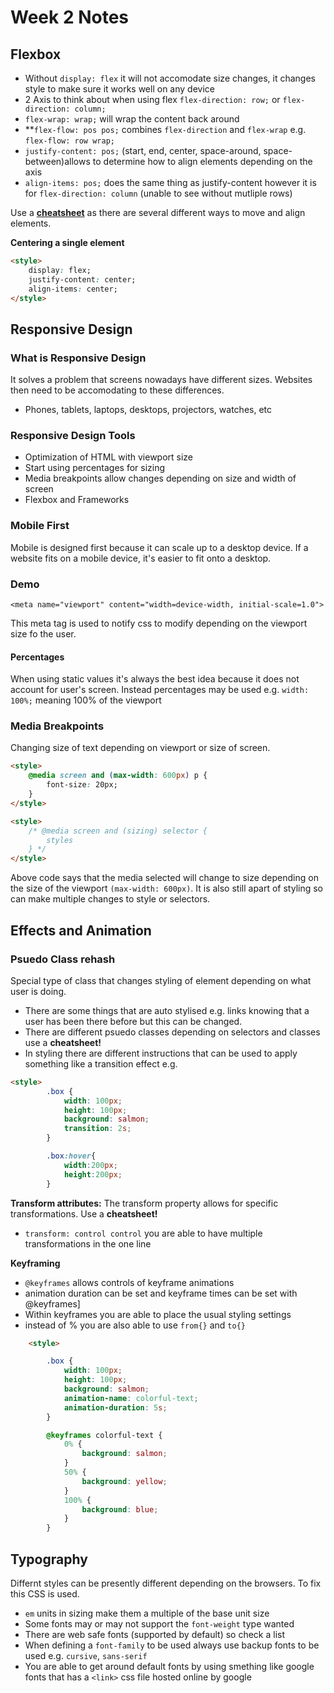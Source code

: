 # **Week 2 Notes**

## **Flexbox**

* Without `display: flex` it will not accomodate size changes, it changes style to make sure it works well on any device
* 2 Axis to think about when using flex `flex-direction: row;` or `flex-direction: column;`
* `flex-wrap: wrap;` will wrap the content back around
* **`flex-flow: pos pos;` combines `flex-direction` and `flex-wrap` e.g. `flex-flow: row wrap;`
* `justify-content: pos;`  (start, end, center, space-around, space-between)allows to determine how to align elements depending on the axis
* `align-items: pos;` does the same thing as justify-content however it is for `flex-direction: column` (unable to see without mutliple rows)

Use a **[cheatsheet](https://css-tricks.com/snippets/css/a-guide-to-flexbox/)** as there are several different ways to move and align elements.

**Centering a single element**
```html
<style>
    display: flex;
    justify-content: center;
    align-items: center;
</style>
```

## **Responsive Design**

### **What is Responsive Design**
It solves a problem that screens nowadays have different sizes. Websites then need to be accomodating to these differences.
* Phones, tablets, laptops, desktops, projectors, watches, etc

### **Responsive Design Tools**
* Optimization of HTML with viewport size
* Start using percentages for sizing
* Media breakpoints allow changes depending on size and width of screen
* Flexbox and Frameworks

### **Mobile First**
Mobile is designed first because it can scale up to a desktop device. If a website fits on a mobile device, it's easier to fit onto a desktop.

### **Demo**
`<meta name="viewport" content="width=device-width, initial-scale=1.0">`

This meta tag is used to notify css to modify depending on the viewport size fo the user.

#### **Percentages**
When using static values it's always the best idea because it does not account for user's screen. Instead percentages may be used e.g. `width: 100%;` meaning 100% of the viewport

### **Media Breakpoints**
Changing size of text depending on viewport or size of screen. 
```html
<style>
    @media screen and (max-width: 600px) p {
        font-size: 20px;
    }
</style>

<style>
    /* @media screen and (sizing) selector {
        styles
    } */
</style>
```
Above code says that the media selected will change to size depending on the size of the viewport `(max-width: 600px)`. It is also still apart of styling so can make multiple changes to style or selectors.

## Effects and Animation

### Psuedo Class rehash

Special type of class that changes styling of element depending on what user is doing.
* There are some things that are auto stylised e.g. links knowing that a user has been there before but this can be changed.
* There are different psuedo classes depending on selectors and classes use a **cheatsheet!**
* In styling there are different instructions that can be used to apply something like a transition effect
e.g.
```html
<style>
        .box {
            width: 100px;
            height: 100px;
            background: salmon;
            transition: 2s;
        }

        .box:hover{
            width:200px;
            height:200px;
        }
```
**Transform attributes:** The transform property allows for specific transformations. Use a **cheatsheet!**
*  `transform: control control` you are able to have multiple transformations in the one line

**Keyframing** 
* `@keyframes` allows controls of keyframe animations
* animation duration can be set and keyframe times can be set with @keyframes]
* Within keyframes you are able to place the usual styling settings 
* instead of % you are also able to use `from{}` and `to{}`

```html
    <style>

        .box {
            width: 100px;
            height: 100px;
            background: salmon;
            animation-name: colorful-text;
            animation-duration: 5s;
        }

        @keyframes colorful-text {
            0% {
                background: salmon;
            }
            50% {
                background: yellow;
            }
            100% {
                background: blue;
            }
        }
```
## Typography

Differnt styles can be presently different depending on the browsers. To fix this CSS is used.

* `em` units in sizing make them a multiple of the base unit size
* Some fonts may or may not support the `font-weight` type wanted
* There are web safe fonts (supported by default) so check a list
* When defining a `font-family` to be used always use backup fonts to be used e.g. `cursive`, `sans-serif`
* You are able to get around default fonts by using smething like google fonts that has a `<link>` css file hosted online by google